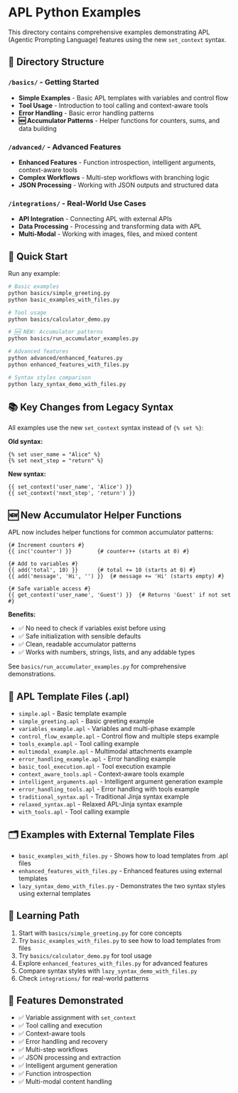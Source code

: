 # APL Python Examples

This directory contains comprehensive examples demonstrating APL (Agentic Prompting Language) features using the new `set_context` syntax.

## 📁 Directory Structure

### `/basics/` - Getting Started
- **Simple Examples** - Basic APL templates with variables and control flow
- **Tool Usage** - Introduction to tool calling and context-aware tools  
- **Error Handling** - Basic error handling patterns
- **🆕 Accumulator Patterns** - Helper functions for counters, sums, and data building

### `/advanced/` - Advanced Features
- **Enhanced Features** - Function introspection, intelligent arguments, context-aware tools
- **Complex Workflows** - Multi-step workflows with branching logic
- **JSON Processing** - Working with JSON outputs and structured data

### `/integrations/` - Real-World Use Cases
- **API Integration** - Connecting APL with external APIs
- **Data Processing** - Processing and transforming data with APL
- **Multi-Modal** - Working with images, files, and mixed content

## 🚀 Quick Start

Run any example:

```bash
# Basic examples
python basics/simple_greeting.py
python basic_examples_with_files.py

# Tool usage
python basics/calculator_demo.py

# 🆕 NEW: Accumulator patterns
python basics/run_accumulator_examples.py

# Advanced features  
python advanced/enhanced_features.py
python enhanced_features_with_files.py

# Syntax styles comparison
python lazy_syntax_demo_with_files.py
```

## 📚 Key Changes from Legacy Syntax

All examples use the new `set_context` syntax instead of `{% set %}`:

**Old syntax:**
```jinja
{% set user_name = "Alice" %}
{% set next_step = "return" %}
```

**New syntax:**
```jinja
{{ set_context('user_name', 'Alice') }}
{{ set_context('next_step', 'return') }}
```

## 🆕 New Accumulator Helper Functions

APL now includes helper functions for common accumulator patterns:

```jinja
{# Increment counters #}
{{ inc('counter') }}        {# counter++ (starts at 0) #}

{# Add to variables #}
{{ add('total', 10) }}      {# total += 10 (starts at 0) #}
{{ add('message', 'Hi', '') }}  {# message += 'Hi' (starts empty) #}

{# Safe variable access #}
{{ get_context('user_name', 'Guest') }}  {# Returns 'Guest' if not set #}
```

**Benefits:**
- ✅ No need to check if variables exist before using
- ✅ Safe initialization with sensible defaults  
- ✅ Clean, readable accumulator patterns
- ✅ Works with numbers, strings, lists, and any addable types

See `basics/run_accumulator_examples.py` for comprehensive demonstrations.

## 🔧 APL Template Files (.apl)

- `simple.apl` - Basic template example
- `simple_greeting.apl` - Basic greeting example
- `variables_example.apl` - Variables and multi-phase example
- `control_flow_example.apl` - Control flow and multiple steps example
- `tools_example.apl` - Tool calling example
- `multimodal_example.apl` - Multimodal attachments example
- `error_handling_example.apl` - Error handling example
- `basic_tool_execution.apl` - Tool execution example
- `context_aware_tools.apl` - Context-aware tools example
- `intelligent_arguments.apl` - Intelligent argument generation example
- `error_handling_tools.apl` - Error handling with tools example
- `traditional_syntax.apl` - Traditional Jinja syntax example
- `relaxed_syntax.apl` - Relaxed APL-Jinja syntax example
- `with_tools.apl` - Tool calling example

## 🗂️ Examples with External Template Files

- `basic_examples_with_files.py` - Shows how to load templates from .apl files
- `enhanced_features_with_files.py` - Enhanced features using external templates
- `lazy_syntax_demo_with_files.py` - Demonstrates the two syntax styles using external templates

## 📖 Learning Path

1. Start with `basics/simple_greeting.py` for core concepts
2. Try `basic_examples_with_files.py` to see how to load templates from files
3. Try `basics/calculator_demo.py` for tool usage
4. Explore `enhanced_features_with_files.py` for advanced features
5. Compare syntax styles with `lazy_syntax_demo_with_files.py`
6. Check `integrations/` for real-world patterns

## 🎯 Features Demonstrated

- ✅ Variable assignment with `set_context`
- ✅ Tool calling and execution
- ✅ Context-aware tools
- ✅ Error handling and recovery
- ✅ Multi-step workflows
- ✅ JSON processing and extraction
- ✅ Intelligent argument generation
- ✅ Function introspection
- ✅ Multi-modal content handling
